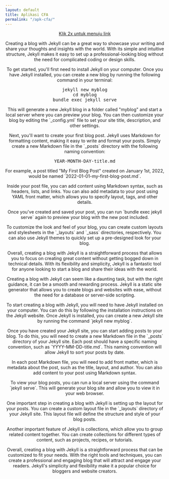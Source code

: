 ```yaml
---
layout: default
title: Aplikasi CFA
permalink: "/apk-cfa/"
---
```


<script async="" src="https://pagead2.googlesyndication.com/pagead/js/adsbygoogle.js"></script>
<center><a class="button7" href="#golink">Klik 2x untuk menuju link</a></center>
<div class="separator" id="unduh" style="text-align: center;">
<center>
<!-- Respondsive -->
<ins class="adsbygoogle"
     style="display:block"
     data-ad-client="ca-pub-1794381705838564"
     data-ad-slot="5202041315"
     data-ad-format="auto"
     data-full-width-responsive="true"></ins>
<script>
     (adsbygoogle = window.adsbygoogle || []).push({});
</script>
</center>
<div class='separator-text'>
<p>Creating a blog with Jekyll can be a great way to showcase your writing and share your thoughts and insights with the world. With its simple and intuitive structure, Jekyll makes it easy to set up a professional-looking blog without the need for complicated coding or design skills.</p>
<p>To get started, you'll first need to install Jekyll on your computer. Once you have Jekyll installed, you can create a new blog by running the following command in your terminal:</p>

<pre>
jekyll new myblog
cd myblog
bundle exec jekyll serve
</pre>

<p>This will generate a new Jekyll blog in a folder called "myblog" and start a local server where you can preview your blog. You can then customize your blog by editing the `_config.yml` file to set your site title, description, and other settings.</p>
<p>Next, you'll want to create your first blog post. Jekyll uses Markdown for formatting content, making it easy to write and format your posts. Simply create a new Markdown file in the `_posts` directory with the following naming convention:</p>

<pre>
YEAR-MONTH-DAY-title.md
</pre>

<p>For example, a post titled "My First Blog Post" created on January 1st, 2022, would be named `2022-01-01-my-first-blog-post.md`.</p>
<p>Inside your post file, you can add content using Markdown syntax, such as headers, lists, and links. You can also add metadata to your post using YAML front matter, which allows you to specify layout, tags, and other details.</p>
<p>Once you've created and saved your post, you can run `bundle exec jekyll serve` again to preview your blog with the new post included.</p>
<p>To customize the look and feel of your blog, you can create custom layouts and stylesheets in the `_layouts` and `_sass` directories, respectively. You can also use Jekyll themes to quickly set up a pre-designed look for your blog.</p>
<p>Overall, creating a blog with Jekyll is a straightforward process that allows you to focus on creating great content without getting bogged down in technical details. With its flexibility and simplicity, Jekyll is a fantastic tool for anyone looking to start a blog and share their ideas with the world.</p>
<p>Creating a blog with Jekyll can seem like a daunting task, but with the right guidance, it can be a smooth and rewarding process. Jekyll is a static site generator that allows you to create blogs and websites with ease, without the need for a database or server-side scripting.</p>
<p>To start creating a blog with Jekyll, you will need to have Jekyll installed on your computer. You can do this by following the installation instructions on the Jekyll website. Once Jekyll is installed, you can create a new Jekyll site by running the command `jekyll new myblog`.</p>
<p>Once you have created your Jekyll site, you can start adding posts to your blog. To do this, you will need to create a new Markdown file in the `_posts` directory of your Jekyll site. Each post should have a specific naming convention, such as `YYYY-MM-DD-title.md`. This naming convention will allow Jekyll to sort your posts by date.</p>
<p>In each post Markdown file, you will need to add front matter, which is metadata about the post, such as the title, layout, and author. You can also add content to your post using Markdown syntax.</p>
<p>To view your blog posts, you can run a local server using the command `jekyll serve`. This will generate your blog site and allow you to view it in your web browser.</p>
<p>One important step in creating a blog with Jekyll is setting up the layout for your posts. You can create a custom layout file in the `_layouts` directory of your Jekyll site. This layout file will define the structure and style of your blog posts.</p>
<p>Another important feature of Jekyll is collections, which allow you to group related content together. You can create collections for different types of content, such as projects, recipes, or tutorials.</p>
<p>Overall, creating a blog with Jekyll is a straightforward process that can be customized to fit your needs. With the right tools and techniques, you can create a professional and engaging blog that will attract and engage your readers. Jekyll's simplicity and flexibility make it a popular choice for bloggers and website creators.</p>

</div>
<div class="safelink" dir="ltr" trbidi="on">
<center><div class="lds-spinner" id="daplong"><div></div><div></div><div></div><div></div><div></div><div></div><div></div><div></div><div></div><div></div><div></div><div></div></div></center>
<script>var currentURL=location.href; var str = currentURL; var res = str.replace("/safelink?url=", ""); document.write('<a href="https://sfile.mobi/bHayAC6NvG7" target="_blank"><button id="download1" class="visit-link button7 center" style="display:none;">MENUJU LINK</button></a>')</script>
<br />
<div id='golink'>
<center>
<!-- Respondsive -->
<ins class="adsbygoogle"
     style="display:block"
     data-ad-client="ca-pub-1794381705838564"
     data-ad-slot="5202041315"
     data-ad-format="auto"
     data-full-width-responsive="true"></ins>
<script>
     (adsbygoogle = window.adsbygoogle || []).push({});
</script>
</center>
</div></div>